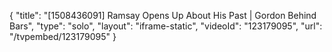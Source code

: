 {
    "title": "[1508436091] Ramsay Opens Up About His Past | Gordon Behind Bars",
    "type": "solo",
    "layout": "iframe-static",
    "videoId": "123179095",
    "url": "\/tvpembed\/123179095"
}